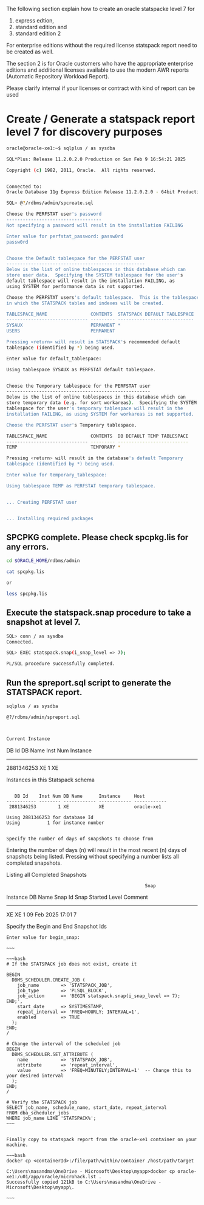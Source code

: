 The following section explain how to create an oracle statspacke level 7 for 
1. express edtion, 
2. standard edition and 
3. standard edition 2

For enterprise editions without the required license statspack report need to be created as well.

The section 2 is for Oracle customers who have the appropriate enterprise editions and additional licenses available to use the modern AWR reports (Automatic Repository Workload Report). 

Please clarify internal if your licenses or contract with kind of report can be used


# Create / Generate a statspack report level 7 for discovery purposes

~~~bash
oracle@oracle-xe1:~$ sqlplus / as sysdba

SQL*Plus: Release 11.2.0.2.0 Production on Sun Feb 9 16:54:21 2025

Copyright (c) 1982, 2011, Oracle.  All rights reserved.


Connected to:
Oracle Database 11g Express Edition Release 11.2.0.2.0 - 64bit Production

SQL> @?/rdbms/admin/spcreate.sql

Choose the PERFSTAT user's password
-----------------------------------
Not specifying a password will result in the installation FAILING

Enter value for perfstat_password: passw0rd
passw0rd


Choose the Default tablespace for the PERFSTAT user
---------------------------------------------------
Below is the list of online tablespaces in this database which can
store user data.  Specifying the SYSTEM tablespace for the user's
default tablespace will result in the installation FAILING, as
using SYSTEM for performance data is not supported.

Choose the PERFSTAT users's default tablespace.  This is the tablespace
in which the STATSPACK tables and indexes will be created.

TABLESPACE_NAME                CONTENTS  STATSPACK DEFAULT TABLESPACE
------------------------------ --------- ----------------------------
SYSAUX                         PERMANENT *
USERS                          PERMANENT

Pressing <return> will result in STATSPACK's recommended default
tablespace (identified by *) being used.

Enter value for default_tablespace:

Using tablespace SYSAUX as PERFSTAT default tablespace.


Choose the Temporary tablespace for the PERFSTAT user
-----------------------------------------------------
Below is the list of online tablespaces in this database which can
store temporary data (e.g. for sort workareas).  Specifying the SYSTEM
tablespace for the user's temporary tablespace will result in the
installation FAILING, as using SYSTEM for workareas is not supported.

Choose the PERFSTAT user's Temporary tablespace.

TABLESPACE_NAME                CONTENTS  DB DEFAULT TEMP TABLESPACE
------------------------------ --------- --------------------------
TEMP                           TEMPORARY *

Pressing <return> will result in the database's default Temporary
tablespace (identified by *) being used.

Enter value for temporary_tablespace:

Using tablespace TEMP as PERFSTAT temporary tablespace.


... Creating PERFSTAT user


... Installing required packages
~~~



## SPCPKG complete. Please check spcpkg.lis for any errors.
~~~bash
cd $ORACLE_HOME/rdbms/admin

cat spcpkg.lis

or

less spcpkg.lis
~~~

## Execute the statspack.snap procedure to take a snapshot at level 7.
~~~bash
SQL> conn / as sysdba
Connected.

SQL> EXEC statspack.snap(i_snap_level => 7);

PL/SQL procedure successfully completed.
~~~


## Run the spreport.sql script to generate the STATSPACK report.

~~~bash
sqlplus / as sysdba

@?/rdbms/admin/spreport.sql



Current Instance
~~~~~~~~~~~~~~~~

   DB Id    DB Name      Inst Num Instance
----------- ------------ -------- ------------
 2881346253 XE                  1 XE



Instances in this Statspack schema
~~~~~~~~~~~~~~~~~~~~~~~~~~~~~~~~~~

   DB Id    Inst Num DB Name      Instance     Host
----------- -------- ------------ ------------ ------------
 2881346253        1 XE           XE           oracle-xe1

Using 2881346253 for database Id
Using          1 for instance number


Specify the number of days of snapshots to choose from
~~~~~~~~~~~~~~~~~~~~~~~~~~~~~~~~~~~~~~~~~~~~~~~~~~~~~~
Entering the number of days (n) will result in the most recent
(n) days of snapshots being listed.  Pressing <return> without
specifying a number lists all completed snapshots.



Listing all Completed Snapshots

                                                       Snap
Instance     DB Name        Snap Id   Snap Started    Level Comment
------------ ------------ --------- ----------------- ----- --------------------
XE           XE                   1 09 Feb 2025 17:01     7



Specify the Begin and End Snapshot Ids
~~~~~~~~~~~~~~~~~~~~~~~~~~~~~~~~~~~~~~
Enter value for begin_snap:

~~~

~~~bash
# If the STATSPACK job does not exist, create it

BEGIN
  DBMS_SCHEDULER.CREATE_JOB (
    job_name        => 'STATSPACK_JOB',
    job_type        => 'PLSQL_BLOCK',
    job_action      => 'BEGIN statspack.snap(i_snap_level => 7); END;',
    start_date      => SYSTIMESTAMP,
    repeat_interval => 'FREQ=HOURLY; INTERVAL=1',
    enabled         => TRUE
  );
END;
/

# Change the interval of the scheduled job
BEGIN
  DBMS_SCHEDULER.SET_ATTRIBUTE (
    name            => 'STATSPACK_JOB',
    attribute       => 'repeat_interval',
    value           => 'FREQ=MINUTELY;INTERVAL=1'  -- Change this to your desired interval
  );
END;
/

# Verify the STATSPACK job
SELECT job_name, schedule_name, start_date, repeat_interval
FROM dba_scheduler_jobs
WHERE job_name LIKE 'STATSPACK%';
~~~


Finally copy to statspack report from the oracle-xe1 container on your machine.

~~~bash
docker cp <containerId>:/file/path/within/container /host/path/target

C:\Users\masandma\OneDrive - Microsoft\Desktop\myapp>docker cp oracle-xe1:/u01/app/oracle/microhack.lst .
Successfully copied 121kB to C:\Users\masandma\OneDrive - Microsoft\Desktop\myapp\.

~~~



